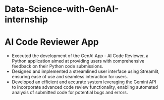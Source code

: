 # Data-Science-with-GenAI-internship
# AI Code Reviewer App
- Executed the development of the GenAI App - AI Code Reviewer, a Python application aimed at providing users with comprehensive feedback on their Python code submissions.
- Designed and implemented a streamlined user interface using Streamlit, ensuring ease of use and seamless interaction for users.
- Developed an efficient and accurate system leveraging the Gemini API to incorporate advanced code review functionality, enabling automated analysis of submitted code for potential bugs and errors.
